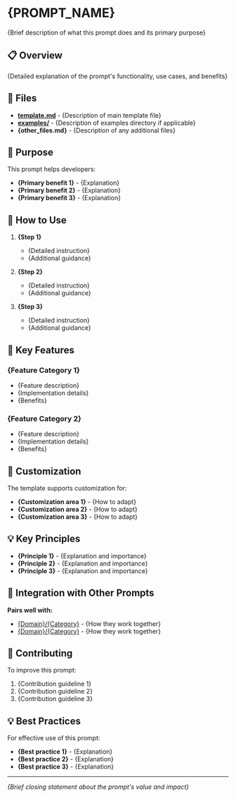 # {PROMPT_NAME}

{Brief description of what this prompt does and its primary purpose}

## 📋 **Overview**

{Detailed explanation of the prompt's functionality, use cases, and benefits}

## 📁 **Files**

- **[template.md](template.md)** - {Description of main template file}
- **[examples/](examples/)** - {Description of examples directory if applicable}
- **{other_files.md}** - {Description of any additional files}

## 🎯 **Purpose**

This prompt helps developers:
- **{Primary benefit 1}** - {Explanation}
- **{Primary benefit 2}** - {Explanation}
- **{Primary benefit 3}** - {Explanation}

## 🚀 **How to Use**

1. **{Step 1}**
   - {Detailed instruction}
   - {Additional guidance}

2. **{Step 2}**
   - {Detailed instruction}
   - {Additional guidance}

3. **{Step 3}**
   - {Detailed instruction}
   - {Additional guidance}

## 🔧 **Key Features**

### **{Feature Category 1}**
- {Feature description}
- {Implementation details}
- {Benefits}

### **{Feature Category 2}**
- {Feature description}
- {Implementation details}
- {Benefits}

## 🎨 **Customization**

The template supports customization for:
- **{Customization area 1}** - {How to adapt}
- **{Customization area 2}** - {How to adapt}
- **{Customization area 3}** - {How to adapt}

## 💡 **Key Principles**

- **{Principle 1}** - {Explanation and importance}
- **{Principle 2}** - {Explanation and importance}
- **{Principle 3}** - {Explanation and importance}

## 🔄 **Integration with Other Prompts**

**Pairs well with:**
- [{Domain}/{Category}](../../{domain}/{category}/) - {How they work together}
- [{Domain}/{Category}](../../{domain}/{category}/) - {How they work together}

## 🤝 **Contributing**

To improve this prompt:
1. {Contribution guideline 1}
2. {Contribution guideline 2}
3. {Contribution guideline 3}

## 💡 **Best Practices**

For effective use of this prompt:
- **{Best practice 1}** - {Explanation}
- **{Best practice 2}** - {Explanation}
- **{Best practice 3}** - {Explanation}

---

*{Brief closing statement about the prompt's value and impact}* 